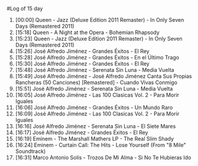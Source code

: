 #Log of 15 day

1. [00:00] Queen - Jazz (Deluxe Edition 2011 Remaster) - In Only Seven Days (Remastered 2011)
1. [15:18] Queen - A Night at the Opera - Bohemian Rhapsody
1. [15:23] Queen - Jazz (Deluxe Edition 2011 Remaster) - In Only Seven Days (Remastered 2011)
1. [15:26] José Alfredo Jiménez - Grandes Éxitos - El Rey
1. [15:28] José Alfredo Jiménez - Grandes Éxitos - En el Último Trago
1. [15:30] José Alfredo Jiménez - Grandes Éxitos - El Rey
1. [15:48] José Alfredo Jiménez - Serenata Sin Luna - Media Vuelta
1. [15:49] José Alfredo Jiménez - José Alfredo Jiménez Canta Sus Propias Rancheras (50 Canciones) [Remastered] - Cuando Vivas Conmigo
1. [15:51] José Alfredo Jiménez - Serenata Sin Luna - Media Vuelta
1. [16:05] José Alfredo Jiménez - Las 100 Clasicas Vol. 2 - Para Morir Iguales
1. [16:06] José Alfredo Jiménez - Grandes Éxitos - Un Mundo Raro
1. [16:09] José Alfredo Jiménez - Las 100 Clasicas Vol. 2 - Para Morir Iguales
1. [16:16] José Alfredo Jiménez - Serenata Sin Luna - El Siete Mares
1. [16:17] José Alfredo Jiménez - Grandes Éxitos - El Rey
1. [16:19] Eminem - The Marshall Mathers LP - The Real Slim Shady
1. [16:24] Eminem - Curtain Call: The Hits - Lose Yourself (From "8 Mile" Soundtrack)
1. [16:31] Marco Antonio Solís - Trozos De Mi Alma - Si No Te Hubieras Ido
